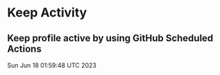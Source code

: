 # Keep Activity 
Keep profile active by using GitHub Scheduled Actions
--- 
Sun Jun 18 01:59:48 UTC 2023